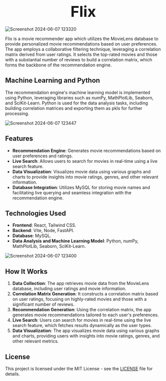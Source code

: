 # <div align="center"><span style="font-size: 48px;">Flix</span></div>

![Screenshot 2024-06-07 123320](https://github.com/arunnats/Flix/assets/118368673/868c46a5-b1a3-42e4-9212-5b7c4047f031)

Flix is a movie recommender app which utilizes the MovieLens database to provide personalized movie recommendations based on user preferences. The app employs a collaborative filtering technique, leveraging a correlation matrix derived from user ratings. It selects the top-rated movies and those with a substantial number of reviews to build a correlation matrix, which forms the backbone of the recommendation engine.

## Machine Learning and Python 

The recommendation engine's machine learning model is implemented using Python, leveraging libraries such as numPy, MathPlotLib, Seaborn, and SciKit-Learn. Python is  used for the data analysis tasks, including building correlation matrices and exporting them as pkls for further processing.

![Screenshot 2024-06-07 123447](https://github.com/arunnats/Flix/assets/118368673/1549f19d-a410-45e7-a3b3-7ebdd0d8abf6)

## Features

- **Recommendation Engine**: Generates movie recommendations based on user preferences and ratings.
- **Live Search**: Allows users to search for movies in real-time using a live search feature.
- **Data Visualization**: Visualizes movie data using various graphs and charts to provide insights into movie ratings, genres, and other relevant information.
- **Database Integration**: Utilizes MySQL for storing movie names and facilitating live querying and seamless integration with the recommendation engine.

## Technologies Used

- **Frontend**: React, Tailwind CSS.
- **Backend**: Vite, Node, FastAPI.
- **Database**: MySQL.
- **Data Analysis and Machine Learning Model**: Python, numPy, MathPlotLib, Seaborn, SciKit-Learn.
  
![Screenshot 2024-06-07 123400](https://github.com/arunnats/Flix/assets/118368673/d9a1d19d-9313-4ed8-8481-e86559b37bf2)

## How It Works

1. **Data Collection**: The app retrieves movie data from the MovieLens database, including user ratings and movie information.
2. **Correlation Matrix Generation**: It constructs a correlation matrix based on user ratings, focusing on highly-rated movies and those with a significant number of reviews.
3. **Recommendation Generation**: Using the correlation matrix, the app generates movie recommendations tailored to each user's preferences.
4. **Live Search**: Users can search for movies in real-time using the live search feature, which fetches results dynamically as the user types.
5. **Data Visualization**: The app visualizes movie data using various graphs and charts, providing users with insights into movie ratings, genres, and other relevant metrics.
   
## License

This project is licensed under the MIT License - see the [LICENSE](LICENSE) file for details.
